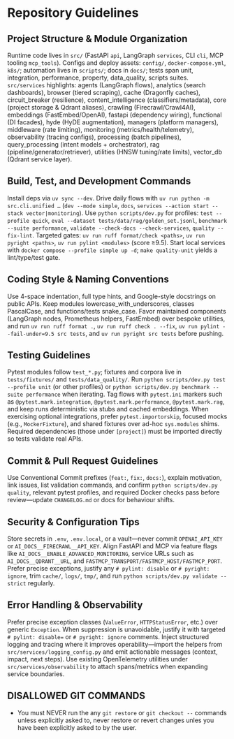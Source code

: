 # Repository Guidelines

## Project Structure & Module Organization

Runtime code lives in `src/` (FastAPI `api`, LangGraph `services`, CLI `cli`, MCP tooling `mcp_tools`). Configs and deploy assets: `config/`, `docker-compose.yml`, `k8s/`; automation lives in `scripts/`; docs in `docs/`; tests span unit, integration, performance,
property, data_quality, scripts suites. `src/services` highlights: agents (LangGraph flows), analytics (search dashboards), browser (tiered scraping), cache (Dragonfly caches), circuit_breaker (resilience), content_intelligence (classifiers/metadata), core (project storage & Qdrant aliases),
crawling (Firecrawl/Crawl4AI), embeddings (FastEmbed/OpenAI), fastapi (dependency wiring), functional (DI facades), hyde (HyDE augmentation), managers (platform managers), middleware (rate limiting), monitoring (metrics/health/telemetry), observability (tracing configs),
processing (batch pipelines), query_processing (intent models + orchestrator), rag (pipeline/generator/retriever), utilities (HNSW tuning/rate limits), vector_db (Qdrant service layer).

## Build, Test, and Development Commands

Install deps via `uv sync --dev`. Drive daily flows with `uv run python -m src.cli.unified …` (`dev --mode simple`, `docs`, `services --action start --stack vector|monitoring`). Use `python scripts/dev.py` for profiles: `test --profile quick`, `eval --dataset tests/data/rag/golden_set.jsonl`,
`benchmark --suite performance`, `validate --check-docs --check-services`, `quality --fix-lint`. Targeted gates: `uv run ruff format/check <paths>`, `uv run pyright <paths>`, `uv run pylint <modules>` (score ≥9.5). Start local services
with `docker compose --profile simple up -d`; `make quality-unit` yields a lint/type/test gate.

## Coding Style & Naming Conventions

Use 4-space indentation, full type hints, and Google-style docstrings on public APIs. Keep modules lowercase_with_underscores, classes PascalCase, and functions/tests snake_case. Favor maintained components (LangGraph nodes, Prometheus helpers, FastEmbed) over bespoke utilities,
and run `uv run ruff format .`, `uv run ruff check . --fix`, `uv run pylint --fail-under=9.5 src tests`, and `uv run pyright src tests` before pushing.

## Testing Guidelines

Pytest modules follow `test_*.py`; fixtures and corpora live in `tests/fixtures/` and `tests/data_quality/`. Run `python scripts/dev.py test --profile unit` (or other profiles) or `python scripts/dev.py benchmark --suite performance` when iterating.
Tag flows with `pytest.ini` markers such as `@pytest.mark.integration`, `@pytest.mark.performance`, `@pytest.mark.rag`, and keep runs deterministic via stubs and cached embeddings.
When exercising optional integrations, prefer `pytest.importorskip`, focused mocks (e.g., `MockerFixture`), and shared fixtures over ad-hoc `sys.modules` shims. Required dependencies (those under `[project]`) must be imported directly so tests validate real APIs.

## Commit & Pull Request Guidelines

Use Conventional Commit prefixes (`feat:`, `fix:`, `docs:`), explain motivation, link issues, list validation commands, and confirm `python scripts/dev.py quality`, relevant pytest profiles, and required Docker checks pass before review—update `CHANGELOG.md` or docs for behaviour shifts.

## Security & Configuration Tips

Store secrets in `.env`, `.env.local`, or a vault—never commit `OPENAI_API_KEY` or `AI_DOCS__FIRECRAWL__API_KEY`. Align FastAPI and MCP via feature flags like `AI_DOCS__ENABLE_ADVANCED_MONITORING`, service URLs such as `AI_DOCS__QDRANT__URL`, and `FASTMCP_TRANSPORT/FASTMCP_HOST/FASTMCP_PORT`.
Prefer precise exceptions, justify any `# pylint: disable` or `# pyright: ignore`, trim `cache/`, `logs/`, `tmp/`, and run `python scripts/dev.py validate --strict` regularly.

## Error Handling & Observability

Prefer precise exception classes (`ValueError`, `HTTPStatusError`, etc.) over
generic `Exception`. When suppression is unavoidable, justify it with targeted
`# pylint: disable=` or `# pyright: ignore` comments. Inject structured logging
and tracing where it improves operability—import the helpers from
`src/services/logging_config.py` and emit actionable messages (context, impact,
next steps). Use existing OpenTelemetry utilities under `src/services/observability`
to attach spans/metrics when expanding service boundaries.

## DISALLOWED GIT COMMANDS

- You must NEVER run the any `git restore` or `git checkout --` commands unless explicitly asked to, never restore or revert changes unles you have been explicitly asked to by the user.
